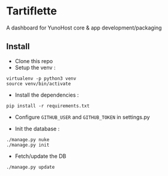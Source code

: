 Tartiflette
===========

A dashboard for YunoHost core & app development/packaging

Install
-------

- Clone this repo
- Setup the venv :

```
virtualenv -p python3 venv
source venv/bin/activate
```

- Install the dependencies : 

```
pip install -r requirements.txt
```

- Configure `GITHUB_USER` and `GITHUB_TOKEN` in settings.py

- Init the database :

```
./manage.py nuke
./manage.py init
```

- Fetch/update the DB 

```
./manage.py update
```
